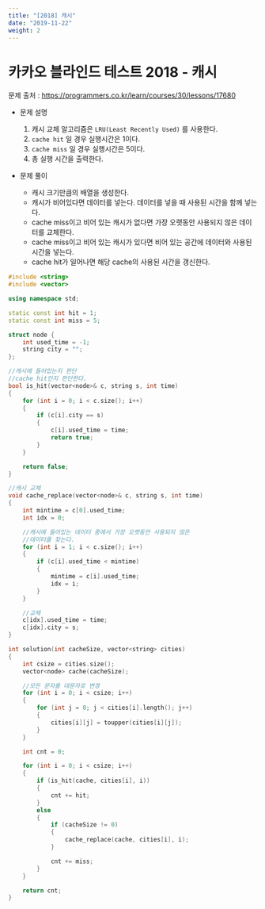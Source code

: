 ```yaml
---
title: "[2018] 캐시"
date: "2019-11-22"
weight: 2
---
```


<h1>카카오 블라인드 테스트 2018 - 캐시</h1>

문제 출처 : <a href="https://programmers.co.kr/learn/courses/30/lessons/17680">https://programmers.co.kr/learn/courses/30/lessons/17680</a>

- 문제 설명
	1. 캐시 교체 알고리즘은 `LRU(Least Recently Used)` 를 사용한다.
	2. `cache hit` 일 경우 실행시간은 1이다.
	3. `cache miss` 일 경우 실행시간은 5이다.
	4. 총 실행 시간을 출력한다.
	
- 문제 풀이
	- 캐시 크기만큼의 배열을 생성한다.
	- 캐시가 비어있다면 데이터를 넣는다. 데이터를 넣을 때 사용된 시간을 함께 넣는다.
	- cache miss이고 비어 있는 캐시가 없다면 가장 오랫동안 사용되지 않은 데이터를 교체한다.
	- cache miss이고 비어 있는 캐시가 있다면 비어 있는 공간에 데이터와 사용된 시간을 넣는다.
	- cache hit가 일어나면 해당 cache의 사용된 시간을 갱신한다.

```cpp
#include <string>
#include <vector>

using namespace std;

static const int hit = 1;
static const int miss = 5;

struct node {
	int used_time = -1;
	string city = "";
};

//캐시에 들어있는지 판단
//cache hit인지 판단한다.
bool is_hit(vector<node>& c, string s, int time)
{
	for (int i = 0; i < c.size(); i++)
	{
		if (c[i].city == s)
		{
			c[i].used_time = time;
			return true;
		}
	}

	return false;
}

//캐시 교체
void cache_replace(vector<node>& c, string s, int time)
{
	int mintime = c[0].used_time;
	int idx = 0;

	//캐시에 들어있는 데이터 중에서 가장 오랫동안 사용되지 않은
	//데이터를 찾는다.
	for (int i = 1; i < c.size(); i++)
	{
		if (c[i].used_time < mintime)
		{
			mintime = c[i].used_time;
			idx = i;
		}
	}

	//교체
	c[idx].used_time = time;
	c[idx].city = s;
}

int solution(int cacheSize, vector<string> cities)
{
	int csize = cities.size();
	vector<node> cache(cacheSize);

	//모든 문자를 대문자로 변경
	for (int i = 0; i < csize; i++)
	{
		for (int j = 0; j < cities[i].length(); j++)
		{
			cities[i][j] = toupper(cities[i][j]);
		}
	}

	int cnt = 0;

	for (int i = 0; i < csize; i++)
	{
		if (is_hit(cache, cities[i], i))
		{
			cnt += hit;
		}
		else
		{
			if (cacheSize != 0)
			{
				cache_replace(cache, cities[i], i);
			}

			cnt += miss;
		}
	}

	return cnt;
}
```